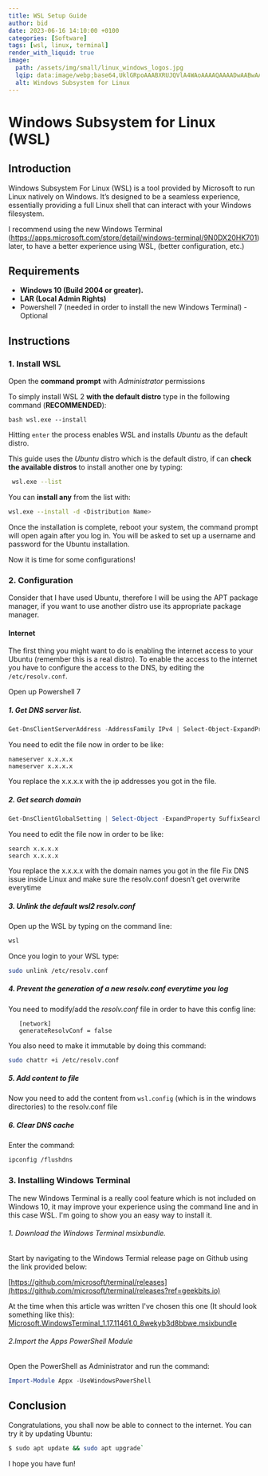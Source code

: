 ```yaml
---
title: WSL Setup Guide
author: bid 
date: 2023-06-16 14:10:00 +0100
categories: [Software]
tags: [wsl, linux, terminal]
render_with_liquid: true 
image:
  path: /assets/img/small/linux_windows_logos.jpg
  lqip: data:image/webp;base64,UklGRpoAAABXRUJQVlA4WAoAAAAQAAAADwAABwAAQUxQSDIAAAARL0AmbZurmr57yyIiqE8oiG0bejIYEQTgqiDA9vqnsUSI6H+oAERp2HZ65qP/VIAWAFZQOCBCAAAA8AEAnQEqEAAIAAVAfCWkAALp8sF8rgRgAP7o9FDvMCkMde9PK7euH5M1m6VWoDXf2FkP3BqV0ZYbO6NA/VFIAAAA
  alt: Windows Subsystem for Linux 
---
```


#  Windows Subsystem for Linux (WSL)

## Introduction 
Windows Subsystem For Linux (WSL) is a tool provided by Microsoft to run Linux natively on Windows. It’s designed to be a seamless experience, essentially providing a full Linux shell that can interact with your Windows filesystem.

I recommend using the new Windows Terminal (https://apps.microsoft.com/store/detail/windows-terminal/9N0DX20HK701)  later, to have a better experience using WSL, (better configuration, etc.)


## Requirements
+ **Windows 10 (Build 2004 or greater).**
+ **LAR (Local Admin Rights)** 
+ Powershell 7 (needed in order to install the new Windows Terminal) - Optional

## Instructions

### 1. Install WSL
Open the **command prompt** with _Administrator_ permissions

To simply install WSL 2 **with the default distro** type in the following command (**RECOMMENDED**):

```
bash wsl.exe --install
```

Hitting `enter` the process enables WSL and installs *Ubuntu* as the default distro.

This guide uses the *Ubuntu* distro which is the default distro, if can **check the available distros** to install another one by typing: 
 ```bash
  wsl.exe --list
``` 
 
 You can **install any** from the list with:
```bash
wsl.exe --install -d <Distribution Name>
```

Once the installation is complete, reboot your system, the command prompt will open again after you log in. You will be asked to set up a username and password for the Ubuntu installation.

Now it is time for some configurations!

### 2. Configuration


Consider that I have used Ubuntu, therefore I will be using the APT package manager, if you want to use another distro use its appropriate package manager.

#### Internet
The first thing you might want to do is enabling the internet access to your Ubuntu (remember this is a real distro). To enable the access to the internet you have to configure the access to the DNS, by editing the `/etc/resolv.conf`.

Open up Powershell 7

##### 1.  Get DNS server list.

```powershell
Get-DnsClientServerAddress -AddressFamily IPv4 | Select-Object-ExpandProperty ServerAddresses > wsl.config 
```

You need to edit the file now in order to be like:
```
nameserver x.x.x.x
nameserver x.x.x.x
```
You replace the x.x.x.x with the ip addresses  you got in the file.
##### 2.  Get search domain
```powershell
Get-DnsClientGlobalSetting | Select-Object -ExpandProperty SuffixSearchList >> wsl.config
```

You need to edit the file now in order to be like: 
```
search x.x.x.x  
search x.x.x.x  
```

You replace the x.x.x.x with the domain names you got in the file
Fix DNS issue inside Linux and make sure the resolv.conf doesn’t get overwrite everytime


##### 3.  Unlink the default wsl2 resolv.conf
Open up the WSL by typing on the command line:
```bash
wsl
```
Once you login to your WSL type:
```bash
sudo unlink /etc/resolv.conf
```

##### 4.  Prevent the generation of a new resolv.conf everytime you log
   You need to modify/add the _resolv.conf_ file in order to have this config line:
```
   [network] 
   generateResolvConf = false
```
   You also need to make it immutable by doing this command:
```bash
sudo chattr +i /etc/resolv.conf
```

##### 5. Add content to file
Now you need to add the content from `wsl.config` (which is in the windows directories) to the resolv.conf file

##### 6. Clear DNS cache
Enter the command:
```bash
ipconfig /flushdns
```

### 3. Installing Windows Terminal
The new Windows Terminal is a really cool feature which is not included on Windows 10, it may improve your experience using the command line and in this case WSL. I'm going to show you an easy way to install it.
###### 1. Download the Windows Terminal msixbundle.

Start by navigating to the Windows Termial release page on Github using the link provided below:

[https://github.com/microsoft/terminal/releases](https://github.com/microsoft/terminal/releases?ref=geekbits.io)
 
 At the time when this article was written I've chosen this one (It should look something like this):
 [Microsoft.WindowsTerminal_1.17.11461.0_8wekyb3d8bbwe.msixbundle](https://github.com/microsoft/terminal/releases/download/v1.17.11461.0/Microsoft.WindowsTerminal_1.17.11461.0_8wekyb3d8bbwe.msixbundle)
 ###### 2.Import the Apps PowerShell Module
 Open the PowerShell as Administrator and run the command:

```powershell
Import-Module Appx -UseWindowsPowerShell
```

## Conclusion
Congratulations, you shall now be able to connect to the internet. You can try it by updating Ubuntu:

```bash
$ sudo apt update && sudo apt upgrade`
```

I hope you have fun!


